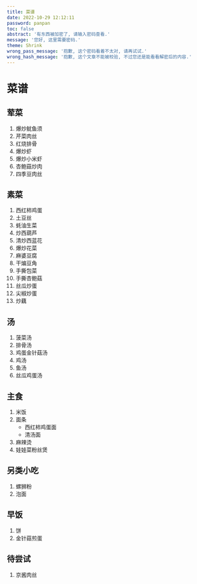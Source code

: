 ```yaml
---
title: 菜谱
date: 2022-10-29 12:12:11
password: panpan
toc: false
abstract: '有东西被加密了, 请输入密码查看.'
message: '您好, 这里需要密码.'
theme: Shrink
wrong_pass_message: '抱歉, 这个密码看着不太对, 请再试试.'
wrong_hash_message: '抱歉, 这个文章不能被校验, 不过您还是能看看解密后的内容.'
---
```


# 菜谱

## 荤菜
1. 爆炒鱿鱼须
2. 芹菜肉丝
3. 红烧排骨
4. 爆炒虾
5. 爆炒小米虾
6. 杏鲍菇炒肉
7. 四季豆肉丝

## 素菜
1. 西红柿鸡蛋
2. 土豆丝
3. 蚝油生菜
4. 炒西葫芦
5. 清炒西蓝花
6. 爆炒花菜
7. 麻婆豆腐
8. 干煸豆角
9. 手撕包菜
10. 手撕杏鲍菇
11. 丝瓜炒蛋
12. 尖椒炒蛋
13. 炒藕

## 汤
1. 菠菜汤
2. 排骨汤
3. 鸡蛋金针菇汤
4. 鸡汤
5. 鱼汤
6. 丝瓜鸡蛋汤

## 主食
1. 米饭
2. 面条
    - 西红柿鸡蛋面
    - 清汤面
3. 麻辣烫
4. 娃娃菜粉丝煲

## 另类小吃
1. 螺狮粉
2. 泡面

## 早饭
1. 饼
2. 金针菇煎蛋

## 待尝试
1. 京酱肉丝